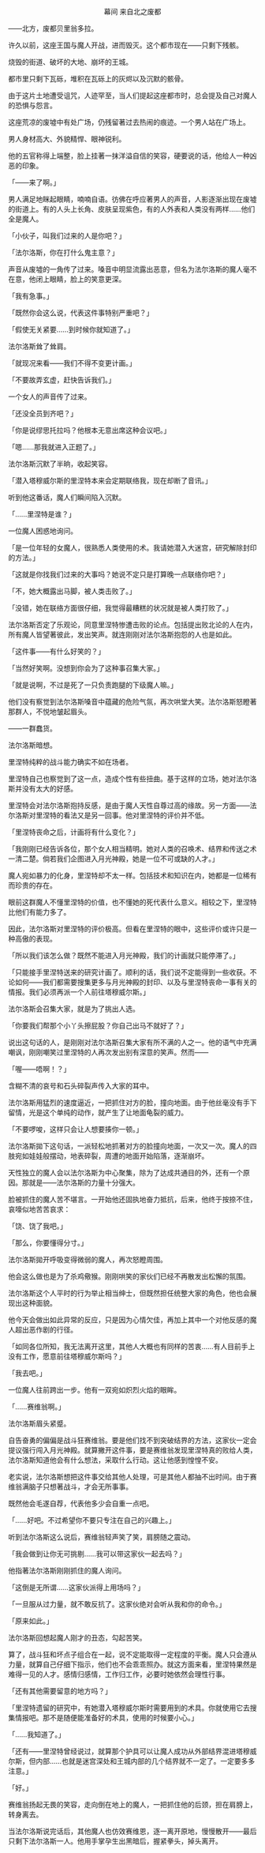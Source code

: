 <p align="center">幕间 来自北之废都</p>

——北方，废都贝里翁多拉。

许久以前，这座王国与魔人开战，进而毁灭。这个都市现在——只剩下残骸。

烧毁的街道、破坏的大地、崩坏的王城。

都市里只剩下瓦砾，堆积在瓦砾上的灰烬以及沉默的骸骨。

由于这片土地遭受诅咒，人迹罕至，当人们提起这座都市时，总会提及自己对魔人的恐惧与怨言。

这座荒凉的废墟中有处广场，仍残留著过去热闹的痕迹。一个男人站在广场上。

男人身材高大、外貌精悍、眼神锐利。

他的五官称得上端整，脸上挂著一抹洋溢自信的笑容，硬要说的话，他给人一种凶恶的印象。

「——来了啊。」

男人满足地眯起眼睛，喃喃自语。彷佛在呼应著男人的声音，人影逐渐出现在废墟的街道上。有的人头上长角、皮肤呈现紫色，有的人外表和人类没有两样……他们全是魔人。

「小伙子，叫我们过来的人是你吧？」

「法尔洛斯，你在打什么鬼主意？」

声音从废墟的一角传了过来。嗓音中明显流露出恶意，但名为法尔洛斯的魔人毫不在意，他闭上眼睛，脸上的笑意更深。

「我有急事。」

「既然你会这么说，代表这件事特别严重吧？」

「假使无关紧要……到时候你就知道了。」

法尔洛斯耸了耸肩。

「就现况来看——我们不得不变更计画。」

「不要故弄玄虚，赶快告诉我们。」

一个女人的声音传了过来。

「还没全员到齐吧？」

「你是说缪思托拉吗？他根本无意出席这种会议吧。」

「嗯……那我就进入正题了。」

法尔洛斯沉默了半晌，收起笑容。

「潜入塔穆威尔斯的里涅特本来会定期联络我，现在却断了音讯。」

听到他这番话，魔人们瞬间陷入沉默。

「……里涅特是谁？」

一位魔人困惑地询问。

「是一位年轻的女魔人，很熟悉人类使用的术。我请她潜入大迷宫，研究解除封印的方法。」

「这就是你找我们过来的大事吗？她说不定只是打算晚一点联络你吧？」

「不，她大概露出马脚，被人类击败了。」

「没错，她在联络方面很仔细，我觉得最糟糕的状况就是被人类打败了。」

法尔洛斯否定了乐观论，同意里涅特惨遭击败的论点。包括提出败北论的人在内，所有魔人皆望著彼此，发出笑声。就连刚刚对法尔洛斯抱怨的人也是如此。

「这件事——有什么好笑的？」

「当然好笑啊。没想到你会为了这种事召集大家。」

「就是说啊，不过是死了一只负责跑腿的下级魔人嘛。」

他们没有察觉到法尔洛斯嗓音中蕴藏的危险气氛，再次哄堂大笑。法尔洛斯怒瞪著那群人，不悦地皱起眉头。

——一群蠢货。

法尔洛斯暗想。

里涅特纯粹的战斗能力确实不如在场者。

里涅特自己也察觉到了这一点，造成个性有些扭曲。基于这样的立场，她对法尔洛斯并没有太大的好感。

里涅特会对法尔洛斯抱持反感，是由于魔人天性自尊过高的缘故。另一方面——法尔洛斯对里涅特的看法又是另一回事。他对里涅特的评价并不低。

「里涅特丧命之后，计画将有什么变化？」

「我刚刚已经告诉各位，那个女人相当精明。她对人类的召唤术、结界和传送之术一清二楚。倘若我们企图进入月光神殿，她是一位不可或缺的人才。」

魔人宛如暴力的化身，里涅特却不太一样。包括技术和知识在内，她都是一位稀有而珍贵的存在。

眼前这群魔人不懂里涅特的价值，也不懂她的死代表什么意义。相较之下，里涅特比他们有能力多了。

因此，法尔洛斯对里涅特的评价极高。但看在里涅特的眼中，这些评价或许只是一种高傲的表现。

「所以我们该怎么做？既然不能进入月光神殿，我们的计画就只能停滞了。」

「只能接手里涅特送来的研究计画了。顺利的话，我们说不定能得到一些收获。不论如何——我们都需要搜集更多与月光神殿的封印、以及与里涅特丧命一事有关的情报。我们必须再派一个人前往塔穆威尔斯。」

法尔洛斯会召集大家，就是为了挑出人选。

「你要我们帮那个小丫头擦屁股？你自己出马不就好了？」

说出这句话的人，是刚刚对法尔洛斯召集大家有所不满的人之一。他的语气中充满嘲讽，刚刚嘲笑过里涅特的人再次发出别有深意的笑声。然而——

「喔——唔啊！？」

含糊不清的哀号和石头碎裂声传入大家的耳中。

法尔洛斯用猛烈的速度逼近，一把抓住对方的脸，撞向地面。由于他丝毫没有手下留情，光是这个单纯的动作，就产生了让地面龟裂的威力。

「不要啰唆，这样只会让人想要揍你一顿。」

法尔洛斯拋下这句话，一派轻松地抓著对方的脸撞向地面，一次又一次。魔人的四肢宛如娃娃般摆动，地表碎裂，周遭的地面开始陷落，逐渐崩坏。

天性独立的魔人会以法尔洛斯为中心聚集，除为了达成共通目的外，还有一个原因。那就是——法尔洛斯的力量十分强大。

脸被抓住的魔人苦不堪言。一开始他还固执地奋力抵抗，后来，他终于按捺不住，哀嚎似地苦苦哀求：

「饶、饶了我吧。」

「那么，你要懂得分寸。」

法尔洛斯拋开呼吸变得微弱的魔人，再次怒瞪周围。

他会这么做也是为了杀鸡儆猴。刚刚哄笑的家伙们已经不再散发出松懈的氛围。

法尔洛斯这个人平时的行为举止相当绅士，但既然担任统整大家的角色，他也会展现出这种面貌。

他今天会做出如此异常的反应，只是因为心情欠佳，再加上其中一个对他反感的魔人超出恶作剧的行径。

「如同各位所知，我无法离开这里，其他人大概也有同样的苦衷……有人目前手上没有工作，愿意前往塔穆威尔斯吗？」

「我去吧。」

一位魔人往前跨出一步。他有一双宛如炽烈火焰的眼眸。

「……赛维翁啊。」

法尔洛斯眉头紧蹙。

自告奋勇的偏偏是战斗狂赛维翁。要是他们找不到突破结界的方法，这家伙一定会提议强行闯入月光神殿。就算撇开这件事，要是赛维翁发现里涅特真的败给人类，法尔洛斯知道他会有什么想法，采取什么行动。这让他感到惶惶不安。

老实说，法尔洛斯想把这件事交给其他人处理，可是其他人都抽不出时间。由于赛维翁满脑子只想著战斗，才会无所事事。

既然他会毛遂自荐，代表他多少会自重一点吧。

「……好吧。不过希望你不要只专注在自己的兴趣上。」

听到法尔洛斯这么说后，赛维翁轻声笑了笑，肩膀随之震动。

「我会做到让你无可挑剔……我可以带这家伙一起去吗？」

他指著法尔洛斯刚刚抓住的魔人询问。

「这倒是无所谓……这家伙派得上用场吗？」

「一旦服从过力量，就不敢反抗了。这家伙绝对会听从我和你的命令。」

「原来如此。」

法尔洛斯回想起魔人刚才的丑态，勾起苦笑。

算了，战斗狂和坏点子组合在一起，说不定能取得一定程度的平衡。魔人只会遵从力量，就算自己仔细下指示，他们也不会乖乖照办。就这方面来看，里涅特果然是难得一见的人才。感情归感情，工作归工作，必要时她依然会理性行事。

「还有其他需要留意的地方吗？」

「里涅特遗留的研究中，有她潜入塔穆威尔斯时需要用到的术具。你就使用它去搜集情报吧。那不是随便能准备好的术具，使用的时候要小心。」

「……我知道了。」

「还有——里涅特曾经说过，就算那个护具可以让魔人成功从外部结界混进塔穆威尔斯，但内部……也就是迷宫深处和王城内部的几个结界就不一定了。一定要多多注意。」

「好。」

赛维翁扬起无畏的笑容，走向倒在地上的魔人，一把抓住他的后颈，担在肩膀上，转身离去。

当法尔洛斯说完话后，其他魔人也仿效赛维恩，逐一离开原地，慢慢散开——最后只剩下法尔洛斯一人。他用手掌孕生出黑暗后，握紧拳头，掉头离开。

